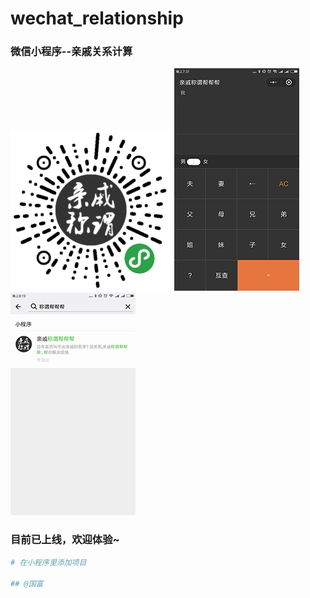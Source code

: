 # wechat_relationship

### 微信小程序--亲戚关系计算

![image](https://github.com/a858742487/Wx-qinqi-jisuanqi/blob/master/images/%E5%BE%AE%E4%BF%A1%E5%9B%BE%E7%89%87_20180208215414.jpg)
![image](https://github.com/a858742487/Wx-qinqi-jisuanqi/blob/master/images/1.png)
![image](https://github.com/a858742487/Wx-qinqi-jisuanqi/blob/master/images/2.png)   

### 目前已上线，欢迎体验~

``` bash
# 在小程序里添加项目     

## @国富
